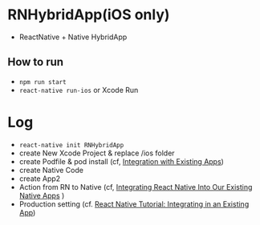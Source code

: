 # RNHybridApp(iOS only)

- ReactNative + Native HybridApp

## How to run

- `npm run start`
- `react-native run-ios` or Xcode Run

# Log

- `react-native init RNHybridApp`
- create New Xcode Project & replace /ios folder
- create Podfile & pod install (cf, [Integration with Existing Apps](https://facebook.github.io/react-native/docs/integration-with-existing-apps))
- create Native Code
- create App2
- Action from RN to Native (cf, [Integrating React Native Into Our Existing Native Apps](https://wealthsimple-engineering.ghost.io/integrating-react-native-into-existing-native-apps/) )
- Production setting (cf. [React Native Tutorial: Integrating in an Existing App](https://www.raywenderlich.com/136047/react-native-existing-app))